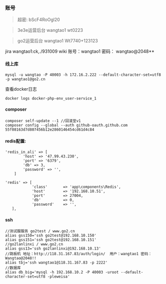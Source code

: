 ### 账号
>超密: bScF4RoOgl20

>3e3e运营后台  wangtao1 wt0223

>go2运营后台 wangtao1 Wt7740+123123

jira wangtao1:ck,./931009
wiki  账号：wangtao1  密码： wangtao@2048**

#### 线上库
	mysql -u wangtao -P 40003 -h 172.16.2.222 --default-character-set=utf8 -p wangtao1@go2.cn


查看docker日志
````
docker logs docker-php-env_user-service_1
````
#### composer 
````
composer self-update --1 //回滚至v1
composer config --global --auth github-oauth.github.com 55f08163d7d807456b12e2860146454cd61d4c84
````

#### redis配置:
````
'redis_in_ali' => [
        'host' => '47.99.43.230',
        'port' => '6379',
        'db' => 3,
        'password' => '',
    ]

'redis' => [
            'class'       => 'app\components\Redis',
            'host'        => '192.168.10.51',
            'port'        => 27004,
            'db'          => 0,
            'password'    => '',
   ],
````

#### ssh
````
//测试服服务 go2test / www.go2.cn
alias gss150='ssh go2test@192.168.10.150'
alias gss151='ssh go2test@192.168.10.151'
//go2lanlinxi / www.go2.cn
alias gss13='ssh go2lanlinxi@192.168.10.13'
//跳板机 地址：http://118.31.167.83/auth/login/  用户：wangtao1 密码：Wangtao@2048!!
alias tbj='ssh wangtao1@118.31.167.83 -p 2222'
//数据库
alias db_big='mysql -h 192.168.10.2 -P 40003 -uroot --default-character-set=utf8 -pleweisa'
````